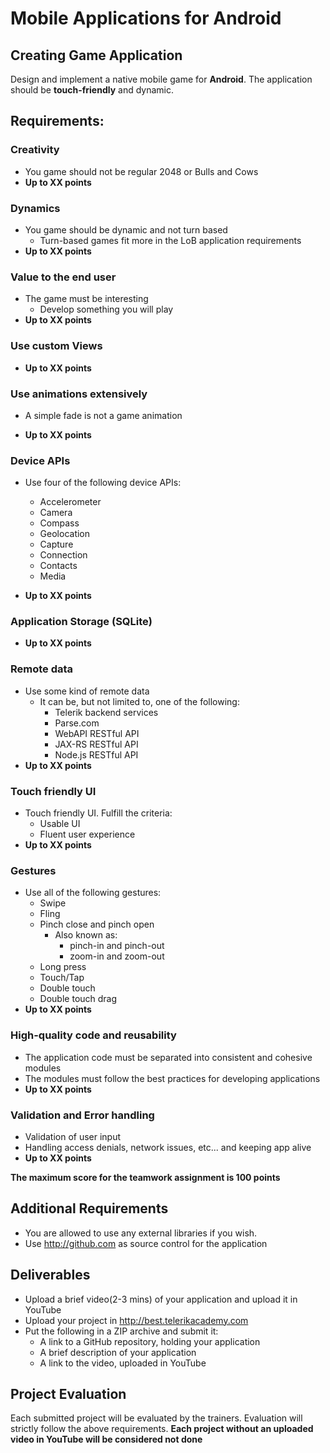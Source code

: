 # Mobile Applications for Android
##  Creating Game Application

Design and implement a native mobile game for **Android**. The application should be **touch-friendly** and dynamic.

##  Requirements:

### Creativity

- You game should not be regular 2048 or Bulls and Cows
- **Up to XX points**

### Dynamics

- You game should  be dynamic and not turn based
  - Turn-based games fit more in the LoB application requirements
- **Up to XX points**

### Value to the end user

- The game must be interesting
  - Develop something you will play
- **Up to XX points**

### Use custom Views

- **Up to XX points**

### Use animations extensively

- A simple fade is not a game animation

- **Up to XX points**

### Device APIs

- Use four of the following device APIs:
  - Accelerometer
  - Camera
  - Compass
  - Geolocation
  - Capture
  - Connection
  - Contacts
  - Media

- **Up to XX points**

### Application Storage (SQLite)

- **Up to XX points**

### Remote data

- Use some kind of remote data
  - It can be, but not limited to, one of the following:
    - Telerik backend services
    - Parse.com
    - WebAPI RESTful API
    - JAX-RS RESTful API
    - Node.js RESTful API
- **Up to XX points**

### Touch friendly UI

- Touch friendly UI. Fulfill the criteria:
  - Usable UI
  - Fluent user experience
- **Up to XX points**

### Gestures

- Use all of the following gestures:
  - Swipe
  - Fling
  - Pinch close and pinch open
    - Also known as:
      - pinch-in and pinch-out
      - zoom-in and zoom-out
  - Long press
  - Touch/Tap
  - Double touch
  - Double touch drag
- **Up to XX points**

### High-quality code and reusability
- The application code must be separated into consistent and cohesive modules
- The modules must follow the best practices for developing applications
- **Up to XX points**

### Validation and Error handling
- Validation of user input
- Handling access denials, network issues, etc... and keeping app alive
- **Up to XX points**

**The maximum score for the teamwork assignment is 100 points**

##  Additional Requirements
- You are allowed to use any external libraries if you wish.
- Use http://github.com as source control for the application

##  Deliverables
- Upload a brief video(2-3 mins) of your application and upload it in YouTube
- Upload your project in http://best.telerikacademy.com
- Put the following in a ZIP archive and submit it:
  - A link to a GitHub repository, holding your application
  - A brief description of your application
  - A link to the video, uploaded in YouTube

##  Project Evaluation
Each submitted project will be evaluated by the trainers. Evaluation will strictly follow the above requirements.
**Each project without an uploaded video in YouTube will be considered not done**

